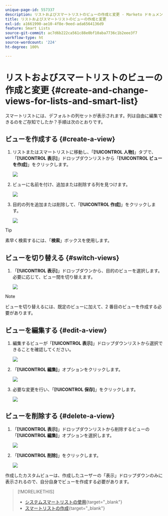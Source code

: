 ```yaml
---
unique-page-id: 557337
description: リストおよびスマートリストのビューの作成と変更 - Marketo ドキュメント - 製品ドキュメント
title: リストおよびスマートリストのビューの作成と変更
exl-id: a1661990-ae10-4f8e-9eed-ada6564136d9
feature: Smart Lists
source-git-commit: ac7d6b222ca561c88e0bf10aba7736c1b2eee3f7
workflow-type: ht
source-wordcount: '224'
ht-degree: 100%

---
```


# リストおよびスマートリストのビューの作成と変更 {#create-and-change-views-for-lists-and-smart-list}

スマートリストには、デフォルトの列セットが表示されます。列は自由に編集できるのをご存知でしたか？手順は次のとおりです。

## ビューを作成する {#create-a-view}

1. リストまたはスマートリストに移動し、「**[!UICONTROL 人物]**」タブで、「**[!UICONTROL 表示]**」ドロップダウンリストから「**[!UICONTROL ビューを作成]**」をクリックします。

   ![](assets/create-and-change-views-for-lists-and-smart-list-1.png)

1. ビューに名前を付け、追加または削除する列を見つけます。

   ![](assets/create-and-change-views-for-lists-and-smart-list-2.png)

1. 目的の列を追加または削除して、「**[!UICONTROL 作成]**」をクリックします。

   ![](assets/create-and-change-views-for-lists-and-smart-list-3.png)

>[!TIP]
>
>素早く検索するには、「**検索**」ボックスを使用します。

## ビューを切り替える {#switch-views}

1. 「**[!UICONTROL 表示]**」ドロップダウンから、目的のビューを選択します。必要に応じて、ビュー間を切り替えます。

   ![](assets/create-and-change-views-for-lists-and-smart-list-4.png)

>[!NOTE]
>
> ビューを切り替えるには、既定のビューに加えて、2 番目のビューを作成する必要があります。

## ビューを編集する {#edit-a-view}

1. 編集するビューが「**[!UICONTROL 表示]**」ドロップダウンリストから選択できることを確認してください。

   ![](assets/create-and-change-views-for-lists-and-smart-list-5.png)

1. 「**[!UICONTROL 編集]**」オプションをクリックします。

   ![](assets/create-and-change-views-for-lists-and-smart-list-6.png)

1. 必要な変更を行い、「**[!UICONTROL 保存]**」をクリックします。

   ![](assets/create-and-change-views-for-lists-and-smart-list-7.png)

## ビューを削除する {#delete-a-view}

1. 「**[!UICONTROL 表示]**」ドロップダウンリストから削除するビューの「**[!UICONTROL 編集]**」オプションを選択します。

   ![](assets/create-and-change-views-for-lists-and-smart-list-8.png)

1. 「**[!UICONTROL 削除]**」をクリックします。

   ![](assets/create-and-change-views-for-lists-and-smart-list-9.png)

作成したカスタムビューは、作成したユーザーの「表示」ドロップダウンのみに表示されるので、自分自身でビューを作成する必要があります。

>[!MORELIKETHIS]
>
>* [システムスマートリストの使用](/help/marketo/product-docs/core-marketo-concepts/smart-lists-and-static-lists/using-smart-lists/use-built-in-system-smart-lists.md){target="_blank"}
>* [スマートリストの作成](/help/marketo/product-docs/core-marketo-concepts/smart-lists-and-static-lists/creating-a-smart-list/create-a-smart-list.md){target="_blank"}
